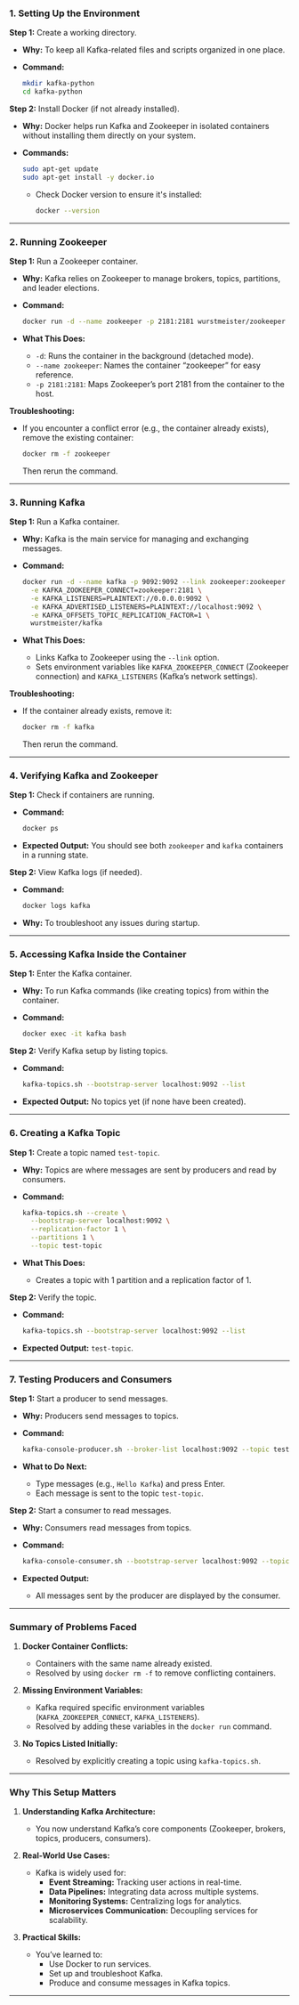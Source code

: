 
### **1. Setting Up the Environment**

**Step 1:** Create a working directory.

- **Why:** To keep all Kafka-related files and scripts organized in one place.
- **Command:**
    
    ```bash
    mkdir kafka-python
    cd kafka-python
    ```
    

**Step 2:** Install Docker (if not already installed).

- **Why:** Docker helps run Kafka and Zookeeper in isolated containers without installing them directly on your system.
- **Commands:**
    
    ```bash
    sudo apt-get update
    sudo apt-get install -y docker.io
    ```
    
    - Check Docker version to ensure it's installed:
        
        ```bash
        docker --version
        ```
        

---

### **2. Running Zookeeper**

**Step 1:** Run a Zookeeper container.

- **Why:** Kafka relies on Zookeeper to manage brokers, topics, partitions, and leader elections.
- **Command:**
    
    ```bash
    docker run -d --name zookeeper -p 2181:2181 wurstmeister/zookeeper
    ```
    
- **What This Does:**
    - `-d`: Runs the container in the background (detached mode).
    - `--name zookeeper`: Names the container “zookeeper” for easy reference.
    - `-p 2181:2181`: Maps Zookeeper’s port 2181 from the container to the host.

**Troubleshooting:**

- If you encounter a conflict error (e.g., the container already exists), remove the existing container:
    
    ```bash
    docker rm -f zookeeper
    ```
    
    Then rerun the command.

---

### **3. Running Kafka**

**Step 1:** Run a Kafka container.

- **Why:** Kafka is the main service for managing and exchanging messages.
- **Command:**
    
    ```bash
    docker run -d --name kafka -p 9092:9092 --link zookeeper:zookeeper \
      -e KAFKA_ZOOKEEPER_CONNECT=zookeeper:2181 \
      -e KAFKA_LISTENERS=PLAINTEXT://0.0.0.0:9092 \
      -e KAFKA_ADVERTISED_LISTENERS=PLAINTEXT://localhost:9092 \
      -e KAFKA_OFFSETS_TOPIC_REPLICATION_FACTOR=1 \
      wurstmeister/kafka
    ```
    
- **What This Does:**
    - Links Kafka to Zookeeper using the `--link` option.
    - Sets environment variables like `KAFKA_ZOOKEEPER_CONNECT` (Zookeeper connection) and `KAFKA_LISTENERS` (Kafka’s network settings).

**Troubleshooting:**

- If the container already exists, remove it:
    
    ```bash
    docker rm -f kafka
    ```
    
    Then rerun the command.

---

### **4. Verifying Kafka and Zookeeper**

**Step 1:** Check if containers are running.

- **Command:**
    
    ```bash
    docker ps
    ```
    
- **Expected Output:** You should see both `zookeeper` and `kafka` containers in a running state.

**Step 2:** View Kafka logs (if needed).

- **Command:**
    
    ```bash
    docker logs kafka
    ```
    
- **Why:** To troubleshoot any issues during startup.

---

### **5. Accessing Kafka Inside the Container**

**Step 1:** Enter the Kafka container.

- **Why:** To run Kafka commands (like creating topics) from within the container.
- **Command:**
    
    ```bash
    docker exec -it kafka bash
    ```
    

**Step 2:** Verify Kafka setup by listing topics.

- **Command:**
    
    ```bash
    kafka-topics.sh --bootstrap-server localhost:9092 --list
    ```
    
- **Expected Output:** No topics yet (if none have been created).

---

### **6. Creating a Kafka Topic**

**Step 1:** Create a topic named `test-topic`.

- **Why:** Topics are where messages are sent by producers and read by consumers.
- **Command:**
    
    ```bash
    kafka-topics.sh --create \
      --bootstrap-server localhost:9092 \
      --replication-factor 1 \
      --partitions 1 \
      --topic test-topic
    ```
    
- **What This Does:**
    - Creates a topic with 1 partition and a replication factor of 1.

**Step 2:** Verify the topic.

- **Command:**
    
    ```bash
    kafka-topics.sh --bootstrap-server localhost:9092 --list
    ```
    
- **Expected Output:** `test-topic`.

---

### **7. Testing Producers and Consumers**

**Step 1:** Start a producer to send messages.

- **Why:** Producers send messages to topics.
- **Command:**
    
    ```bash
    kafka-console-producer.sh --broker-list localhost:9092 --topic test-topic
    ```
    
- **What to Do Next:**
    - Type messages (e.g., `Hello Kafka`) and press Enter.
    - Each message is sent to the topic `test-topic`.

**Step 2:** Start a consumer to read messages.

- **Why:** Consumers read messages from topics.
- **Command:**
    
    ```bash
    kafka-console-consumer.sh --bootstrap-server localhost:9092 --topic test-topic --from-beginning
    ```
    
- **Expected Output:**
    - All messages sent by the producer are displayed by the consumer.

---

### **Summary of Problems Faced**

1. **Docker Container Conflicts:**
    
    - Containers with the same name already existed.
    - Resolved by using `docker rm -f` to remove conflicting containers.
2. **Missing Environment Variables:**
    
    - Kafka required specific environment variables (`KAFKA_ZOOKEEPER_CONNECT`, `KAFKA_LISTENERS`).
    - Resolved by adding these variables in the `docker run` command.
3. **No Topics Listed Initially:**
    
    - Resolved by explicitly creating a topic using `kafka-topics.sh`.

---

### **Why This Setup Matters**

1. **Understanding Kafka Architecture:**
    
    - You now understand Kafka’s core components (Zookeeper, brokers, topics, producers, consumers).
2. **Real-World Use Cases:**
    
    - Kafka is widely used for:
        - **Event Streaming:** Tracking user actions in real-time.
        - **Data Pipelines:** Integrating data across multiple systems.
        - **Monitoring Systems:** Centralizing logs for analytics.
        - **Microservices Communication:** Decoupling services for scalability.
3. **Practical Skills:**
    
    - You’ve learned to:
        - Use Docker to run services.
        - Set up and troubleshoot Kafka.
        - Produce and consume messages in Kafka topics.


------------
